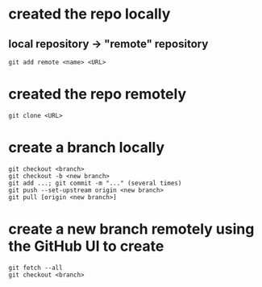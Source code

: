 # created the repo locally
## local repository -> "remote" repository
`git add remote <name> <URL>`

# created the repo remotely
`git clone <URL>`

# create a branch locally
```Shell
git checkout <branch>
git checkout -b <new branch>
git add ...; git commit -m "..." (several times)
git push --set-upstream origin <new branch>
git pull [origin <new branch>]
```

# create a new branch remotely using the GitHub UI to create <branch>
```Shell
git fetch --all
git checkout <branch>
```